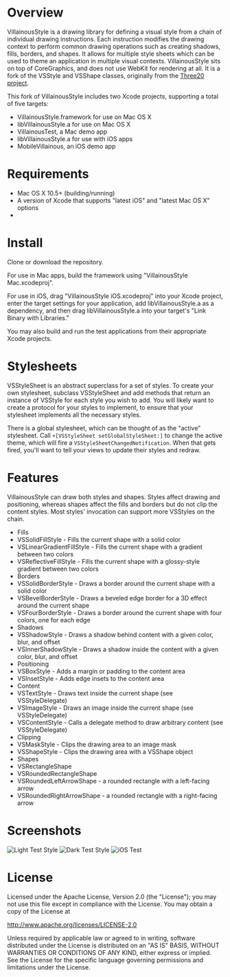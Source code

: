 Overview
========

VillainousStyle is a drawing library for defining a visual style from a chain of individual drawing instructions. Each instruction modifies the drawing context to perform common drawing operations such as creating shadows, fills, borders, and shapes. It allows for multiple style sheets which can be used to theme an application in multiple visual contexts. VillainousStyle sits on top of CoreGraphics, and does not use WebKit for rendering at all. It is a fork of the VSStyle and VSShape classes, originally from the [Three20 project](http://github.com/joehewitt/three20).

This fork of VillainousStyle includes two Xcode projects, supporting a total of five targets:  

* VillainousStyle.framework for use on Mac OS X
* libVillainousStyle.a for use on Mac OS X
* VillainousTest, a Mac demo app
* libVillainousStyle.a for use with iOS apps
* MobileVillainous, an iOS demo app

Requirements
============

* Mac OS X 10.5+ (building/running)
* A version of Xcode that supports "latest iOS" and "latest Mac OS X" options
* 

Install
=======

Clone or download the repository.

For use in Mac apps, build the framework using "VillainousStyle Mac.xcodeproj".

For use in iOS, drag "VillainousStyle iOS.xcodeproj" into your Xcode project, enter the target settings for your application, add libVillainousStyle.a as a dependency, and then drag libVillainousStyle.a into your target's "Link Binary with Libraries."

You may also build and run the test applications from their appropriate Xcode projects.

Stylesheets
===========

VSStyleSheet is an abstract superclass for a set of styles. To create your own stylesheet, subclass VSStyleSheet and add methods that return an instance of VSStyle for each style you wish to add. You will likely want to create a protocol for your styles to implement, to ensure that your stylesheet implements all the necessary styles.

There is a global stylesheet, which can be thought of as the "active" stylesheet. Call `+[VSStyleSheet setGlobalStyleSheet:]` to change the active theme, which will fire a `VSStyleSheetChangedNotification`. When that gets fired, you'll want to tell your views to update their styles and redraw.

Features
======

VillainousStyle can draw both styles and shapes.  Styles affect drawing and positioning, whereas shapes affect the fills and borders but do not clip the content styles.  Most styles' invocation can support more VSStyles on the chain.

* Fills
 * VSSolidFillStyle - Fills the current shape with a solid color
 * VSLinearGradientFillStyle - Fills the current shape with a gradient between two colors
 * VSReflectiveFillStyle - Fills the current shape with a glossy-style gradient between two colors
* Borders
 * VSSolidBorderStyle - Draws a border around the current shape with a solid color
 * VSBevelBorderStyle - Draws a beveled edge border for a 3D effect around the current shape
 * VSFourBorderStyle - Draws a border around the current shape with four colors, one for each edge
* Shadows
 * VSShadowStyle - Draws a shadow behind content with a given color, blur, and offset
 * VSInnerShadowStyle - Draws a shadow inside the content with a given color, blur, and offset
* Positioning
 * VSBoxStyle - Adds a margin or padding to the content area
 * VSInsetStyle - Adds edge insets to the content area
* Content
 * VSTextStyle - Draws text inside the current shape (see VSStyleDelegate)
 * VSImageStyle - Draws an image inside the current shape (see VSStyleDelegate)
 * VSContentStyle - Calls a delegate method to draw arbitrary content (see VSStyleDelegate)
* Clipping
 * VSMaskStyle - Clips the drawing area to an image mask
 * VSShapeStyle - Clips the drawing area with a VSShape object
* Shapes
 * VSRectangleShape
 * VSRoundedRectangleShape
 * VSRoundedLeftArrowShape - a rounded rectangle with a left-facing arrow
 * VSRoundedRightArrowShape - a rounded rectangle with a right-facing arrow

Screenshots
===========

![Light Test Style](https://github.com/zwaldowski/VillainousStyle/raw/master/Screenshots/light-test-style.png "Light Test Style")
![Dark Test Style](https://github.com/zwaldowski/VillainousStyle/raw/master/Screenshots/dark-test-style.png "Dark Test Style")
![iOS Test](https://github.com/zwaldowski/VillainousStyle/raw/master/Screenshots/ios-test.png "iOS Style")

License
=======
Licensed under the Apache License, Version 2.0 (the "License"); you may not use this file except in compliance with the License. You may obtain a copy of the License at

http://www.apache.org/licenses/LICENSE-2.0

Unless required by applicable law or agreed to in writing, software distributed under the License is distributed on an "AS IS" BASIS, WITHOUT WARRANTIES OR CONDITIONS OF ANY KIND, either express or implied. See the License for the specific language governing permissions and limitations under the License.

